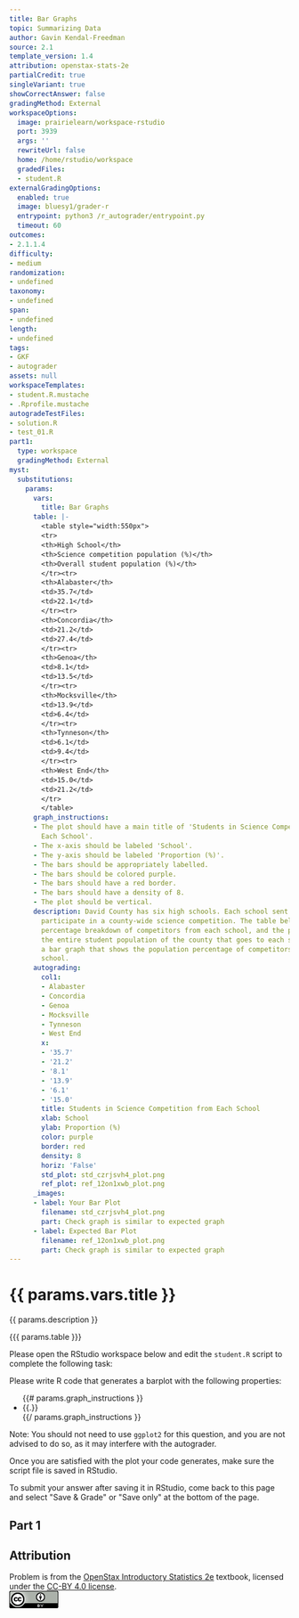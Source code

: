 ```yaml
---
title: Bar Graphs
topic: Summarizing Data
author: Gavin Kendal-Freedman
source: 2.1
template_version: 1.4
attribution: openstax-stats-2e
partialCredit: true
singleVariant: true
showCorrectAnswer: false
gradingMethod: External
workspaceOptions:
  image: prairielearn/workspace-rstudio
  port: 3939
  args: ''
  rewriteUrl: false
  home: /home/rstudio/workspace
  gradedFiles:
  - student.R
externalGradingOptions:
  enabled: true
  image: bluesy1/grader-r
  entrypoint: python3 /r_autograder/entrypoint.py
  timeout: 60
outcomes:
- 2.1.1.4
difficulty:
- medium
randomization:
- undefined
taxonomy:
- undefined
span:
- undefined
length:
- undefined
tags:
- GKF
- autograder
assets: null
workspaceTemplates:
- student.R.mustache
- .Rprofile.mustache
autogradeTestFiles:
- solution.R
- test_01.R
part1:
  type: workspace
  gradingMethod: External
myst:
  substitutions:
    params:
      vars:
        title: Bar Graphs
      table: |-
        <table style="width:550px">
        <tr>
        <th>High School</th>
        <th>Science competition population (%)</th>
        <th>Overall student population (%)</th>
        </tr><tr>
        <th>Alabaster</th>
        <td>35.7</td>
        <td>22.1</td>
        </tr><tr>
        <th>Concordia</th>
        <td>21.2</td>
        <td>27.4</td>
        </tr><tr>
        <th>Genoa</th>
        <td>8.1</td>
        <td>13.5</td>
        </tr><tr>
        <th>Mocksville</th>
        <td>13.9</td>
        <td>6.4</td>
        </tr><tr>
        <th>Tynneson</th>
        <td>6.1</td>
        <td>9.4</td>
        </tr><tr>
        <th>West End</th>
        <td>15.0</td>
        <td>21.2</td>
        </tr>
        </table>
      graph_instructions:
      - The plot should have a main title of 'Students in Science Competition from
        Each School'.
      - The x-axis should be labeled 'School'.
      - The y-axis should be labeled 'Proportion (%)'.
      - The bars should be appropriately labelled.
      - The bars should be colored purple.
      - The bars should have a red border.
      - The bars should have a density of 8.
      - The plot should be vertical.
      description: David County has six high schools. Each school sent students to
        participate in a county-wide science competition. The table below shows the
        percentage breakdown of competitors from each school, and the percentage of
        the entire student population of the county that goes to each school. Construct
        a bar graph that shows the population percentage of competitors from each
        school.
      autograding:
        col1:
        - Alabaster
        - Concordia
        - Genoa
        - Mocksville
        - Tynneson
        - West End
        x:
        - '35.7'
        - '21.2'
        - '8.1'
        - '13.9'
        - '6.1'
        - '15.0'
        title: Students in Science Competition from Each School
        xlab: School
        ylab: Proportion (%)
        color: purple
        border: red
        density: 8
        horiz: 'False'
        std_plot: std_czrjsvh4_plot.png
        ref_plot: ref_12on1xwb_plot.png
      _images:
      - label: Your Bar Plot
        filename: std_czrjsvh4_plot.png
        part: Check graph is similar to expected graph
      - label: Expected Bar Plot
        filename: ref_12on1xwb_plot.png
        part: Check graph is similar to expected graph
---
```

# {{ params.vars.title }}
{{ params.description }}

{{{ params.table }}}

<pl-card title="Instructions">

Please open the RStudio workspace below and edit the `student.R` script to complete the following task:

Please write R code that generates a barplot with the following properties:

<ul>
{{# params.graph_instructions }}
  <li>{{.}}</li>
{{/ params.graph_instructions }}
</ul>

Note: You should not need to use `ggplot2` for this question, and you are not advised to do so, as it may interfere with the autograder.

Once you are satisfied with the plot your code generates, make sure the script file is saved in RStudio.

To submit your answer after saving it in RStudio, come back to this page and select "Save & Grade" or "Save only" at the bottom of the page.

</pl-card>

## Part 1

## Attribution

Problem is from the [OpenStax Introductory Statistics 2e](https://openstax.org/books/introductory-statistics-2e) textbook, licensed under the [CC-BY 4.0 license](https://creativecommons.org/licenses/by/4.0/).<br>![Image representing the Creative Commons 4.0 BY license.](https://raw.githubusercontent.com/firasm/bits/master/by.png)